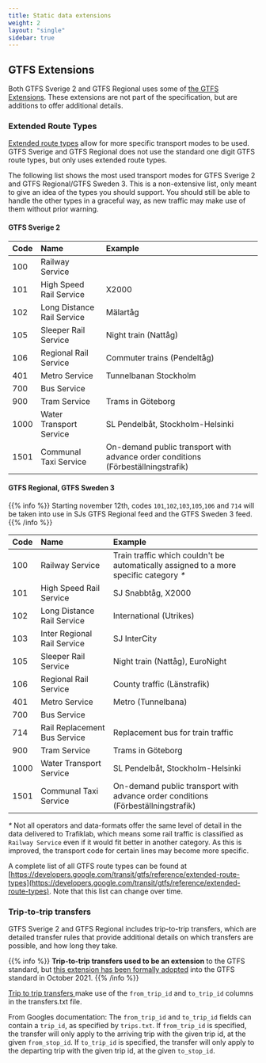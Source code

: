 ```yaml
---
title: Static data extensions
weight: 2
layout: "single"
sidebar: true
---
```


## GTFS Extensions

Both GTFS Sverige 2 and GTFS Regional uses some
of [the GTFS Extensions](https://developers.google.com/transit/gtfs/reference/gtfs-extensions).
These extensions are not part of the specification, but are additions to offer additional details.

### Extended Route Types

[Extended route types](https://developers.google.com/transit/gtfs/reference/extended-route-types) allow for more
specific transport modes to be used. GTFS Sverige and GTFS Regional does not use the standard one digit GTFS route
types, but only uses
extended route types.

The following list shows the most used transport modes for GTFS Sverige 2 and GTFS Regional/GTFS Sweden 3. This is a 
non-extensive list, only meant to give an idea of the types you should support. You should still be able to handle the 
other types in a graceful way, as new traffic may make use of them without prior warning.

#### GTFS Sverige 2

| Code | Name                       | Example                                                                          |
|:-----|:---------------------------|:---------------------------------------------------------------------------------|
| 100  | Railway Service            |                                                                                  |
| 101  | High Speed Rail Service    | X2000                                                                            |
| 102  | Long Distance Rail Service | Mälartåg                                                                         |
| 105  | Sleeper Rail Service       | Night train (Nattåg)                                                             |
| 106  | Regional Rail Service      | Commuter trains (Pendeltåg)                                                      |
| 401  | Metro Service              | Tunnelbanan Stockholm                                                            |
| 700  | Bus Service                |                                                                                  |
| 900  | Tram Service               | Trams in Göteborg                                                                |
| 1000 | Water Transport Service    | SL Pendelbåt, Stockholm-Helsinki                                                 |
| 1501 | Communal Taxi Service      | On-demand public transport with advance order conditions (Förbeställningstrafik) |

#### GTFS Regional, GTFS Sweden 3

{{% info %}}
Starting november 12th, codes `101`,`102`,`103`,`105`,`106` and `714` will be taken into use in SJs GTFS Regional feed and the GTFS Sweden 3 feed.
{{% /info %}}

| Code | Name                         | Example                                                                                |
|:-----|:-----------------------------|:---------------------------------------------------------------------------------------|
| 100  | Railway Service              | Train traffic which couldn't be automatically assigned to a more specific category _*_ |
| 101  | High Speed Rail Service      | SJ Snabbtåg, X2000                                                                     |
| 102  | Long Distance Rail Service   | International (Utrikes)                                                                |
| 103  | Inter Regional Rail Service  | SJ InterCity                                                                           |
| 105  | Sleeper Rail Service         | Night train (Nattåg), EuroNight                                                        |
| 106  | Regional Rail Service        | County traffic (Länstrafik)                                                            |
| 401  | Metro Service                | Metro (Tunnelbana)                                                                     |
| 700  | Bus Service                  |                                                                                        |
| 714  | Rail Replacement Bus Service | Replacement bus for train traffic                                                      |
| 900  | Tram Service                 | Trams in Göteborg                                                                      |
| 1000 | Water Transport Service      | SL Pendelbåt, Stockholm-Helsinki                                                       |
| 1501 | Communal Taxi Service        | On-demand public transport with advance order conditions (Förbeställningstrafik)       |

_\*_ Not all operators and data-formats offer the same level of detail in the data delivered to Trafiklab, which means some rail traffic is classified as `Railway
Service` even if it would fit better in another category. As this is improved, the transport code for certain lines may become more specific.

A complete list of all GTFS route types can be found
at [https://developers.google.com/transit/gtfs/reference/extended-route-types](https://developers.google.com/transit/gtfs/reference/extended-route-types). Note
that this list can change over time.

### Trip-to-trip transfers

GTFS Sverige 2 and GTFS Regional includes trip-to-trip transfers, which are detailed transfer rules that provide
additional details on
which transfers are possible, and how long they take.

{{% info %}}
**Trip-to-trip transfers used to be an extension** to the GTFS standard, but [this extension has been
formally adopted](https://github.com/google/transit/pull/284) into the GTFS standard in October 2021.
{{% /info %}}

[Trip to trip transfers ](https://developers.google.com/transit/gtfs/reference/gtfs-extensions#TripToTripTransfers)make
use of the `from_trip_id`  and `to_trip_id` columns in the transfers.txt file.

From Googles documentation:
The `from_trip_id` and `to_trip_id` fields can contain a `trip_id`, as specified by `trips.txt`. If `from_trip_id` is
specified, the transfer will only apply to the arriving trip with the given trip id, at the given `from_stop_id`. If
`to_trip_id` is specified, the transfer will only apply to the departing trip with the given trip id, at the given
`to_stop_id`.
